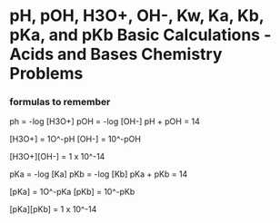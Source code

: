 # pH, pOH, H3O+, OH-, Kw, Ka, Kb, pKa, and pKb Basic Calculations -Acids and Bases Chemistry Problems


### formulas to remember 

ph = -log [H3O+]
pOH = -log [OH-]
pH + pOH = 14

[H3O+] = 1O^-pH
[OH-] = 10^-pOH

[H3O+][OH-] = 1 x 10^-14


pKa = -log [Ka]
pKb = -log [Kb]
pKa + pKb = 14

[pKa] = 1O^-pKa
[pKb] = 10^-pKb

[pKa][pKb] = 1 x 10^-14
